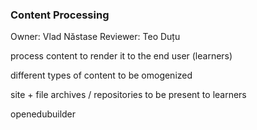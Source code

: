 ### Content Processing

Owner: Vlad Năstase
Reviewer: Teo Duțu

process content to render it to the end user (learners)

different types of content to be omogenized

site + file archives / repositories to be present to learners

openedubuilder
